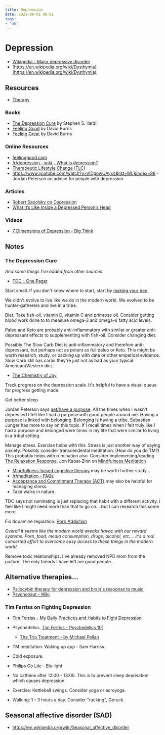 ```yaml
---
title: Depression
date: 2021-09-01 06:01
tags:
- 'mh'
---
```


# Depression

* [Wikipedia - Major depressive disorder](https://en.wikipedia.org/wiki/Major_depressive_disorder)
* [https://en.wikipedia.org/wiki/Dysthymia](https://en.wikipedia.org/wiki/Dysthymia)

## Resources

* [Therapy](202305031948-therapy.md)

### Books

* [The Depression Cure](https://www.amazon.com/Depression-Cure-6-Step-Program-without-ebook/dp/B0097DHV94/ref=tmm_kin_swatch_0?_encoding=UTF8&qid=1475271191&sr=8-1) by Stephen S. Ilardi
* [Feeling Good](https://feelinggood.com/books/) by David Burns
* [Feeling Great](https://feelinggood.com/books/) by David Burns


### Online Resources

* [feelinggood.com](https://feelinggood.com/books/)
* [/r/depression - wiki - What is depression?](https://www.reddit.com/r/depression/wiki/what_is_depression/)
* [Therapeutic Lifestyle Change (TLC)](http://tlc.ku.edu/)
* https://www.youtube.com/watch?v=VlDgowUAyx4&list=WL&index=88 - Jordan Peterson on advice for people with depression

### Articles

* [Robert Sapolsky on Depression](https://www.robertsapolskyrocks.com/depression.html)
* [What It’s Like Inside a Depressed Person’s Head](https://www.goodtherapy.org/blog/inside-head-depressed-person-0110134)


### Videos

* [7 Dimensions of Depression - Big Think](https://www.youtube.com/watch?v=GnCS_TGYZPA) 

## Notes

### The Depression Cure

_And some things I've added from other sources._

* [TDC - One Pager](thedepressioncure.txt)

Start small. If you don't know where to start, start by [making your bed](https://www.youtube.com/watch?v=pxBQLFLei70). 

We didn't evolve to live like we do in the modern world. We evolved to be hunter-gatherers and live in a tribe. 

Diet. Take fish-oil, vitamin D, vitamin C and primrose oil. Consider getting blood work done to  to measure omega-3 and omega-6 fatty acid levels. 

Paleo and Keto are probably anti-inflammatory with similar or greater anti-depressant effects to supplementing with fish-oil. Consider changing diet. 

Possibly The Slow Carb Diet is anti-inflammatory and therefore anti-depressant, but perhaps not as potent as full paleo or Keto. This might be worth research, study, or backing up with data or other emperical evidence. Slow Carb still has carbs they're just not as bad as your typical American/Western diet.

* [The Chemistry of Joy](https://www.simonandschuster.com/books/The-Chemistry-of-Joy/Henry-Emmons-MD/9780743265072)

Track progress on the depression scale. It's helpful to have a visual queue for progress getting made. 

Get better sleep. 

Jordan Peterson says [get/have a purpose](https://www.youtube.com/watch?v=pxBQLFLei70). All the times when I wasn't depressed I felt like I had a purpose with good people around me. Having a purpose is linked with belonging. Belonging is having a [tribe](http://www.sebastianjunger.com/tribe-by-sebastian-junger). Sebastian Junger has more to say on this topic. If I recall times when I felt truly like I had a purpose and belonged were times in my life that were similar to living in a tribal setting.

Manage stress. Exercise helps with this. Stress is just another way of saying anxiety. Possibly consider transcendental meditation. (How do you do TM?) This probably helps with rumination also. Consider implementing/reading [The Relaxation Response](http://www.relaxationresponse.org/). Jon Kabat-Zinn on [Mindfulness Meditation](https://www.youtube.com/watch?v=3nwwKbM_vJc)

* [Mindfullness-based cognitive therapy](https://www.mbct.com/about-mbct/) may be worth further study...
* [/r/meditation - FAQs](https://www.reddit.com/r/Meditation/wiki/faq/)
* [Acceptance and Commitment Therapy (ACT)](www.goodtherapy.org/Acceptance_Commitment_Therapy.html) may also be helpful for managing stress.
* Take walks in nature.

TDC says not ruminating is just replacing that habit with a different activity. I feel like I might need more than that to go on... but I can research this some more.

Fix dopamine regulation. [Porn Addiction](https://nofap.com/porn-addiction/)

_Overall it seems like the modern world wreaks havoc with our reward systems. Porn, food, media consumption, drugs, alcohol, etc.... it's a real concerted effort to overcome easy access to these things in the modern world._

Remove toxic relationships. I've already removed NPD mom from the picture. The only friends I have left are good people.

## Alternative therapies...

* [Psilocybin therapy for depression and brain's response to music](https://www.psypost.org/2023/05/psilocybin-therapy-for-depression-appears-to-have-a-curious-effect-on-the-brains-response-to-music-159783)
* [Psychonaut - Wiki](https://www.reddit.com/r/Psychonaut/wiki/index/)

### Tim Ferriss on Fighting Depression

* [Tim Ferriss - My Daily Practices and Habits to Fight Depression](https://youtu.be/zJGJGVicLkQ)

* Psychedelics. [Tim Ferriss - Psychedelics 101](https://tim.blog/2021/03/31/psychedelics-101/)
  + [The Trip Treatment - by Michael Pollan](https://www.newyorker.com/magazine/2015/02/09/trip-treatment)
* TM meditation. Waking up app - Sam Harriss.
* Cold exposure.
* Philips Go Lite - Blu light
* No caffeine after 12:00 - 13:00. This is to prevent sleep deprivation which causes depression.
* Exercise: Kettlebell swings. Consider yoga or acroyoga.
* Walking: 1 - 3 hours a day. Consider "rucking", Goruck.

## Seasonal affective disorder (SAD)

* https://en.wikipedia.org/wiki/Seasonal_affective_disorder